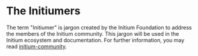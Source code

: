 # The Initiumers

The term "Initiumer" is jargon created by the Initium Foundation to address the members of the Initium community. This jargon will be used in the Initium ecosystem and documentation. For further information, you may read [initium-community](../initium-community/ "mention").
